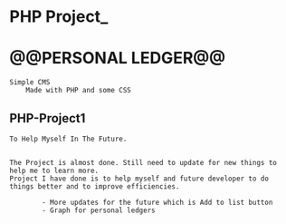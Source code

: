 # PHP Project_ 

# @@PERSONAL LEDGER@@

    Simple CMS
        Made with PHP and some CSS
        

## PHP-Project1

    To Help Myself In The Future.
    
    
    The Project is almost done. Still need to update for new things to help me to learn more. 
    Project I have done is to help myself and future developer to do things better and to improve efficiencies.
        
            - More updates for the future which is Add to list button
            - Graph for personal ledgers
            
    
